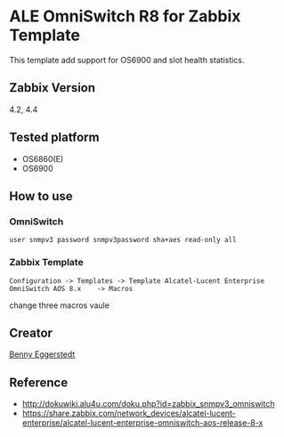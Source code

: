 # ALE OmniSwitch R8 for Zabbix Template

This template add support for OS6900 and slot health statistics.

## Zabbix Version
4.2, 4.4

## Tested platform
* OS6860(E)
* OS6900

## How to use

### OmniSwitch
`user snmpv3 password snmpv3password sha+aes read-only all`

### Zabbix Template

`Configuration -> Templates -> Template Alcatel-Lucent Enterprise OmniSwitch AOS 8.x	-> Macros`

change three macros vaule

## Creator
[Benny Eggerstedt](https://twitter.com/BennyE_HH)

## Reference
* http://dokuwiki.alu4u.com/doku.php?id=zabbix_snmpv3_omniswitch
* https://share.zabbix.com/network_devices/alcatel-lucent-enterprise/alcatel-lucent-enterprise-omniswitch-aos-release-8-x
